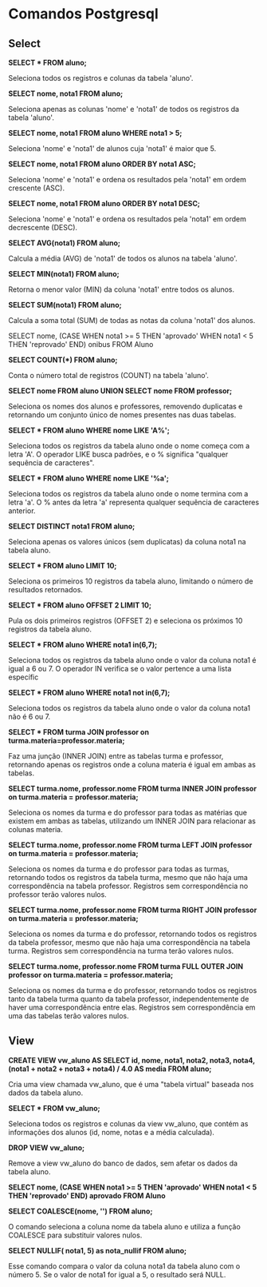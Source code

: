 
# Comandos Postgresql


## Select

**SELECT * FROM aluno;**

Seleciona todos os registros e colunas da tabela 'aluno'.

**SELECT nome, nota1 FROM aluno;**

Seleciona apenas as colunas 'nome' e 'nota1' de todos os registros da tabela 'aluno'.

**SELECT nome, nota1 FROM aluno WHERE nota1 > 5;**

Seleciona 'nome' e 'nota1' de alunos cuja 'nota1' é maior que 5.

**SELECT nome, nota1 FROM aluno ORDER BY nota1 ASC;**

Seleciona 'nome' e 'nota1' e ordena os resultados pela 'nota1' em ordem crescente (ASC).

**SELECT nome, nota1 FROM aluno ORDER BY nota1 DESC;**

Seleciona 'nome' e 'nota1' e ordena os resultados pela 'nota1' em ordem decrescente (DESC).

**SELECT AVG(nota1) FROM aluno;**

Calcula a média (AVG) de 'nota1' de todos os alunos na tabela 'aluno'.

**SELECT MIN(nota1) FROM aluno;**

Retorna o menor valor (MIN) da coluna 'nota1' entre todos os alunos.

**SELECT SUM(nota1) FROM aluno;**

Calcula a soma total (SUM) de todas as notas da coluna 'nota1' dos alunos.

SELECT nome, (CASE 
	   WHEN nota1 >= 5 THEN 'aprovado'
	   WHEN nota1 < 5 THEN 'reprovado'
	END) onibus
FROM Aluno

**SELECT COUNT(*) FROM aluno;**

Conta o número total de registros (COUNT) na tabela 'aluno'.

**SELECT nome FROM aluno UNION SELECT nome FROM professor;**

Seleciona os nomes dos alunos e professores, removendo duplicatas e retornando um conjunto único de nomes presentes nas duas tabelas.

**SELECT * FROM aluno WHERE nome LIKE  'A%';**

Seleciona todos os registros da tabela aluno onde o nome começa com a letra 'A'. O operador LIKE busca padrões, e o % significa "qualquer sequência de caracteres".

**SELECT * FROM aluno WHERE nome LIKE '%a';**

Seleciona todos os registros da tabela aluno onde o nome termina com a letra 'a'. O % antes da letra 'a' representa qualquer sequência de caracteres anterior.

**SELECT DISTINCT nota1 FROM aluno;**

Seleciona apenas os valores únicos (sem duplicatas) da coluna nota1 na tabela aluno.

**SELECT * FROM aluno LIMIT 10;**

Seleciona os primeiros 10 registros da tabela aluno, limitando o número de resultados retornados.

**SELECT * FROM aluno OFFSET 2 LIMIT 10;**

Pula os dois primeiros registros (OFFSET 2) e seleciona os próximos 10 registros da tabela aluno.

**SELECT * FROM aluno WHERE nota1 in(6,7);**

Seleciona todos os registros da tabela aluno onde o valor da coluna nota1 é igual a 6 ou 7. O operador IN verifica se o valor pertence a uma lista específic

**SELECT * FROM aluno WHERE nota1 not in(6,7);**

Seleciona todos os registros da tabela aluno onde o valor da coluna nota1 não é 6 ou 7.

**SELECT * FROM turma JOIN professor on turma.materia=professor.materia;**

Faz uma junção (INNER JOIN) entre as tabelas turma e professor, retornando apenas os registros onde a coluna materia é igual em ambas as tabelas.

**SELECT turma.nome, professor.nome FROM turma INNER JOIN professor on turma.materia = professor.materia;**

Seleciona os nomes da turma e do professor para todas as matérias que existem em ambas as tabelas, utilizando um INNER JOIN para relacionar as colunas materia.

**SELECT turma.nome, professor.nome FROM turma LEFT JOIN professor on turma.materia = professor.materia;**

Seleciona os nomes da turma e do professor para todas as turmas, retornando todos os registros da tabela turma, mesmo que não haja uma correspondência na tabela professor. Registros sem correspondência no professor terão valores nulos.

**SELECT turma.nome, professor.nome FROM turma RIGHT JOIN professor on turma.materia = professor.materia;**

Seleciona os nomes da turma e do professor, retornando todos os registros da tabela professor, mesmo que não haja uma correspondência na tabela turma. Registros sem correspondência na turma terão valores nulos.

**SELECT turma.nome, professor.nome FROM turma FULL OUTER JOIN professor on turma.materia = professor.materia;**

Seleciona os nomes da turma e do professor, retornando todos os registros tanto da tabela turma quanto da tabela professor, independentemente de haver uma correspondência entre elas. Registros sem correspondência em uma das tabelas terão valores nulos.

## View

**CREATE VIEW vw_aluno AS
SELECT 
    id, 
    nome, 
    nota1, 
    nota2, 
    nota3, 
    nota4, 
    (nota1 + nota2 + nota3 + nota4) / 4.0 AS media
FROM aluno;**

Cria uma view chamada vw_aluno, que é uma "tabela virtual" baseada nos dados da tabela aluno.

**SELECT * FROM vw_aluno;**

Seleciona todos os registros e colunas da view vw_aluno, que contém as informações dos alunos (id, nome, notas e a média calculada).

**DROP VIEW vw_aluno;**

Remove a view vw_aluno do banco de dados, sem afetar os dados da tabela aluno.

**SELECT nome, (CASE 
	   WHEN nota1 >= 5 THEN 'aprovado'
	   WHEN nota1 < 5 THEN 'reprovado'
	END) aprovado
FROM Aluno**

**SELECT COALESCE(nome, '') FROM aluno;**

O comando seleciona a coluna nome da tabela aluno e utiliza a função COALESCE para substituir valores nulos.

**SELECT NULLIF( nota1, 5) as nota_nullif FROM aluno;**

Esse comando compara o valor da coluna nota1 da tabela aluno com o número 5. Se o valor de nota1 for igual a 5, o resultado será NULL.
